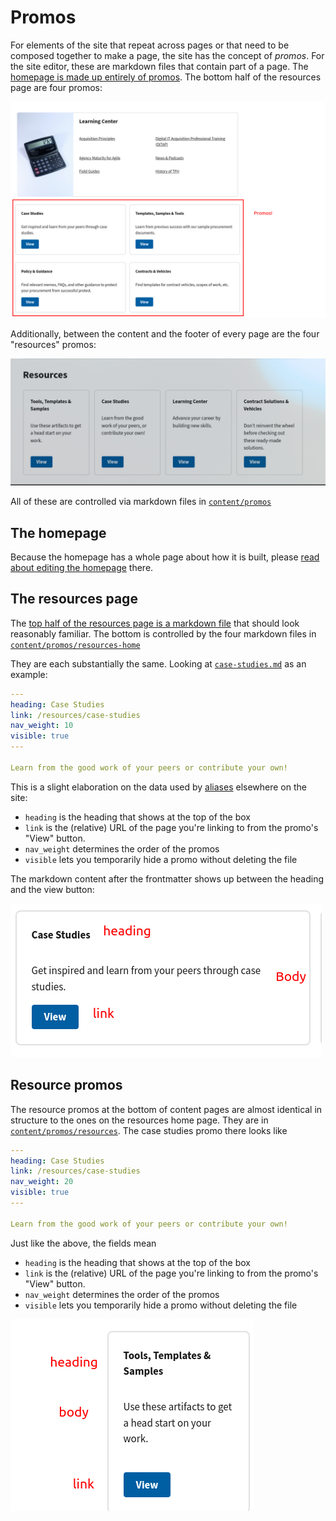 # Promos

For elements of the site that repeat across pages or that need  to be composed together to make a page, the site has the concept of _promos_. For the site editor, these are markdown files that contain part of a page. The [homepage is made up entirely of promos](the-homepage.md). The bottom half of the resources page are four promos:

![The resources page, annotated](images/resources-page.png)

Additionally, between the content and the footer of every page are the four "resources" promos:

![Resources promos](images/resources-cards.png)

All of these are controlled via markdown files in [`content/promos`](https://github.com/usds/techfar-hub-website-v3/tree/main/tech-far-hub/content/promos)


## The homepage

Because the homepage has a whole page about how it is built, please [read about editing the homepage](the-homepage.md) there.

## The resources page

The [top half of the resources page is a markdown file](https://github.com/usds/techfar-hub-website-v3/blob/main/tech-far-hub/content/resources/index.mdx?plain=1) that should look reasonably familiar. The bottom is controlled by the four markdown files in [`content/promos/resources-home`](https://github.com/usds/techfar-hub-website-v3/tree/main/tech-far-hub/content/promos/resources-home)

They are each substantially the same. Looking at [`case-studies.md`](https://github.com/usds/techfar-hub-website-v3/blob/main/tech-far-hub/content/promos/resources-home/case-studies.md?plain=1) as an example:

```yaml
---
heading: Case Studies
link: /resources/case-studies
nav_weight: 10
visible: true
---

Learn from the good work of your peers or contribute your own!
```

This is a slight elaboration on the data used by [aliases](static-files-and-aliases.md) elsewhere on the site:

- `heading` is the heading that shows at the top of the box
- `link` is the (relative) URL of the page you're linking to from the promo's "View" button.
- `nav_weight` determines the order of the promos
- `visible` lets you temporarily hide a promo without deleting the file

The markdown content after the frontmatter shows up between the heading and the view button:

![An annotated resource card](images/resource-card-annotated.png)

## Resource promos

The resource promos at the bottom of content pages are almost identical in structure to the ones on the resources home page. They are in [`content/promos/resources`](https://github.com/usds/techfar-hub-website-v3/tree/main/tech-far-hub/content/promos/resources). The case studies promo there looks like

```yaml
---
heading: Case Studies
link: /resources/case-studies
nav_weight: 20
visible: true
---

Learn from the good work of your peers or contribute your own!
```

Just like the above, the fields mean

- `heading` is the heading that shows at the top of the box
- `link` is the (relative) URL of the page you're linking to from the promo's "View" button.
- `nav_weight` determines the order of the promos
- `visible` lets you temporarily hide a promo without deleting the file

![A site resource card](images/annotated-resource-cards.png)
